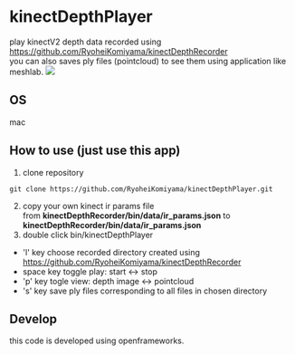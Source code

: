 # kinectDepthPlayer
play kinectV2 depth data recorded using https://github.com/RyoheiKomiyama/kinectDepthRecorder  
you can also saves ply files (pointcloud) to see them using application like meshlab.
[![](https://i.gyazo.com/0f4c83f5fb43bf2f37d34e85184a66f6.gif)](https://gyazo.com/0f4c83f5fb43bf2f37d34e85184a66f6)

## OS
mac

## How to use (just use this app)
1. clone repository
```
git clone https://github.com/RyoheiKomiyama/kinectDepthPlayer.git
```
2. copy your own kinect ir params file  
from **kinectDepthRecorder/bin/data/ir_params.json** to **kinectDepthRecorder/bin/data/ir_params.json**  
3. double click bin/kinectDepthPlayer

- 'l' key
choose recorded directory created using https://github.com/RyoheiKomiyama/kinectDepthRecorder
- space key
toggle play: start <-> stop
- 'p' key
togle view: depth image <-> pointcloud
- 's' key
save ply files corresponding to all files in chosen directory

## Develop
this code is developed using openframeworks.

